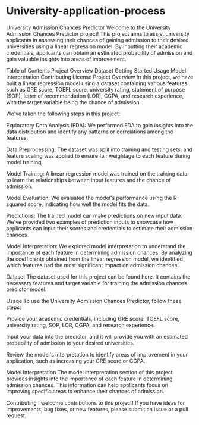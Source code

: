 # University-application-process

University Admission Chances Predictor
Welcome to the University Admission Chances Predictor project! This project aims to assist university applicants in assessing their chances of gaining admission to their desired universities using a linear regression model. By inputting their academic credentials, applicants can obtain an estimated probability of admission and gain valuable insights into areas of improvement.

Table of Contents
Project Overview
Dataset
Getting Started
Usage
Model Interpretation
Contributing
License
Project Overview
In this project, we have built a linear regression model using a dataset containing various features such as GRE score, TOEFL score, university rating, statement of purpose (SOP), letter of recommendation (LOR), CGPA, and research experience, with the target variable being the chance of admission.

We've taken the following steps in this project:

Exploratory Data Analysis (EDA): We performed EDA to gain insights into the data distribution and identify any patterns or correlations among the features.

Data Preprocessing: The dataset was split into training and testing sets, and feature scaling was applied to ensure fair weightage to each feature during model training.

Model Training: A linear regression model was trained on the training data to learn the relationships between input features and the chance of admission.

Model Evaluation: We evaluated the model's performance using the R-squared score, indicating how well the model fits the data.

Predictions: The trained model can make predictions on new input data. We've provided two examples of prediction inputs to showcase how applicants can input their scores and credentials to estimate their admission chances.

Model Interpretation: We explored model interpretation to understand the importance of each feature in determining admission chances. By analyzing the coefficients obtained from the linear regression model, we identified which features had the most significant impact on admission chances.

Dataset
The dataset used for this project can be found here. It contains the necessary features and target variable for training the admission chances predictor model.


Usage
To use the University Admission Chances Predictor, follow these steps:

Provide your academic credentials, including GRE score, TOEFL score, university rating, SOP, LOR, CGPA, and research experience.

Input your data into the predictor, and it will provide you with an estimated probability of admission to your desired universities.

Review the model's interpretation to identify areas of improvement in your application, such as increasing your GRE score or CGPA.

Model Interpretation
The model interpretation section of this project provides insights into the importance of each feature in determining admission chances. This information can help applicants focus on improving specific areas to enhance their chances of admission.

Contributing
I welcome contributions to this project! If you have ideas for improvements, bug fixes, or new features, please submit an issue or a pull request.
